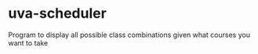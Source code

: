# uva-scheduler
Program to display all possible class combinations given what courses you want to take
